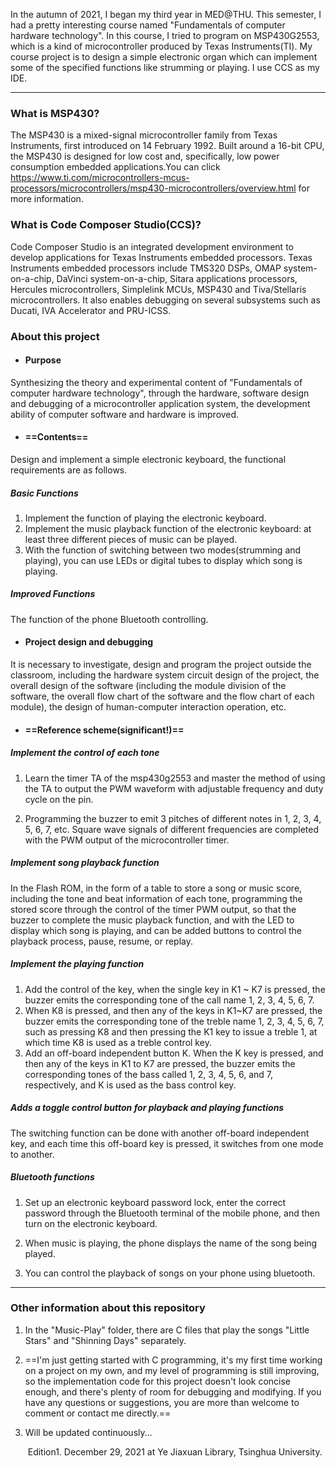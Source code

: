 In the autumn of 2021, I began my third year in MED@THU. This semester, I had a pretty interesting course named "Fundamentals of computer hardware technology". In this course, I tried to program on MSP430G2553, which is a kind of microcontroller produced by Texas Instruments(TI). My course project is to design a simple electronic organ which can implement some of the specified functions like strumming or playing. I use CCS as my IDE.

------

### What is MSP430?

The MSP430 is a mixed-signal microcontroller family from Texas Instruments,  first introduced on  14  February 1992. Built  around a 16-bit CPU, the MSP430 is designed for low cost and,  specifically,  low power consumption embedded applications.You can click https://www.ti.com/microcontrollers-mcus-processors/microcontrollers/msp430-microcontrollers/overview.html for more information.

### What is Code Composer Studio(CCS)?

Code Composer Studio is an integrated development environment to develop applications for Texas Instruments embedded processors. Texas Instruments embedded processors include TMS320 DSPs, OMAP system-on-a-chip, DaVinci system-on-a-chip, Sitara applications processors, Hercules microcontrollers, Simplelink MCUs, MSP430 and Tiva/Stellaris microcontrollers. It also enables debugging on several subsystems such as Ducati, IVA Accelerator and PRU-ICSS.

### About this project

- #### Purpose

Synthesizing the theory and experimental content of "Fundamentals of computer hardware technology", through the hardware, software design and debugging of a microcontroller application system, the development ability of computer software and hardware is improved.

- #### ==Contents==

Design and implement a simple electronic keyboard, the functional requirements are as follows.
##### Basic Functions

1. Implement the function of playing the electronic keyboard.
2. Implement the music playback function of the electronic keyboard: at least three different pieces of music can be played.
3. With the function of switching between two modes(strumming and playing), you can use LEDs or digital tubes to display which song is playing.
  ##### Improved Functions

The function of the phone Bluetooth controlling.

- #### Project design and debugging

It is necessary to investigate, design and program the project outside the classroom, including the hardware system circuit design of the project, the overall design of the software (including the module division of the software, the overall flow chart of the software and the flow chart of each module), the design of human-computer interaction operation, etc.

- #### ==Reference scheme(significant!)==

##### Implement the control of each tone
1. Learn the timer TA of the msp430g2553 and master the method of using the TA to output the PWM waveform with adjustable frequency and duty cycle on the pin.

2. Programming the buzzer to emit 3 pitches of different notes in 1, 2, 3, 4, 5, 6, 7, etc. Square wave signals of different frequencies are completed with the PWM output of the microcontroller timer.

##### Implement song playback function
In the Flash ROM, in the form of a table to store a song or music score, including the tone and beat information of each tone, programming the stored score through the control of the timer PWM output, so that the buzzer to complete the music playback function, and with the LED to display which song is playing, and can be added buttons to control the playback process, pause, resume, or replay.
##### Implement the playing function
1. Add the control of the key, when the single key in K1 ~ K7 is pressed, the buzzer emits the corresponding tone of the call name 1, 2, 3, 4, 5, 6, 7.
2. When K8 is pressed, and then any of the keys in K1~K7 are pressed, the buzzer emits the corresponding tone of the treble name 1, 2, 3, 4, 5, 6, 7, such as pressing K8 and then pressing the K1 key to issue a treble 1, at which time K8 is used as a treble control key.
3. Add an off-board independent button K. When the K key is pressed, and then any of the keys in K1 to K7 are pressed, the buzzer emits the corresponding tones of the bass called 1, 2, 3, 4, 5, 6, and 7, respectively, and K is used as the bass control key.
##### Adds a toggle control button for playback and playing functions

The switching function can be done with another off-board independent key, and each time this off-board key is pressed, it switches from one mode to another.
##### Bluetooth functions
1. Set up an electronic keyboard password lock, enter the correct password through the Bluetooth terminal of the mobile phone, and then turn on the electronic keyboard.

2. When music is playing, the phone displays the name of the song being played.

3. You can control the playback of songs on your phone using bluetooth.

------

### Other information about this repository

1. In the "Music-Play" folder, there are C files that play the songs "Little Stars" and "Shinning Days" separately.

2. ==I'm just getting started with C programming, it's my first time working on a project on my own, and my level of programming is still improving, so the implementation code for this project doesn't look concise enough, and there's plenty of room for debugging and modifying. If you have any questions or suggestions, you are more than welcome to comment or contact me directly.==

3. Will be updated continuously... 

   ​                                                                                                                Edition1. December 29, 2021 at Ye Jiaxuan Library, Tsinghua University.






